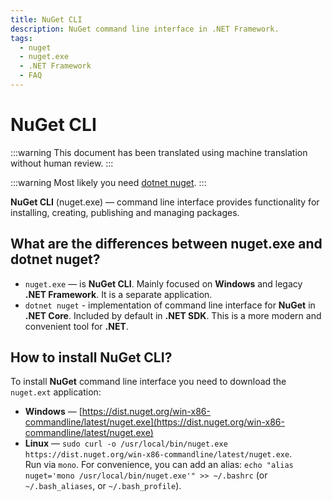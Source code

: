```yaml
---
title: NuGet CLI
description: NuGet command line interface in .NET Framework.
tags:
  - nuget
  - nuget.exe
  - .NET Framework
  - FAQ
---
```


# NuGet CLI

:::warning
This document has been translated using machine translation without human review.
:::

:::warning
Most likely you need [dotnet nuget](dotnet-nuget.md).
:::

**NuGet CLI** (nuget.exe) — command line interface provides functionality for installing, creating, publishing and managing packages.

## What are the differences between nuget.exe and dotnet nuget?

* `nuget.exe` — is **NuGet CLI**. Mainly focused on **Windows** and legacy **.NET Framework**. It is a separate application.
* `dotnet nuget` - implementation of command line interface for **NuGet** in **.NET Core**. Included by default in **.NET SDK**. This is a more modern and convenient tool for **.NET**.

## How to install NuGet CLI?

To install **NuGet** command line interface you need to download the `nuget.ext` application:

* **Windows** — [https://dist.nuget.org/win-x86-commandline/latest/nuget.exe](https://dist.nuget.org/win-x86-commandline/latest/nuget.exe)
* **Linux** — `sudo curl -o /usr/local/bin/nuget.exe https://dist.nuget.org/win-x86-commandline/latest/nuget.exe`.  
  Run via `mono`. For convenience, you can add an alias: `echo "alias nuget='mono /usr/local/bin/nuget.exe'" >> ~/.bashrc` (or `~/.bash_aliases`, or `~/.bash_profile`).
